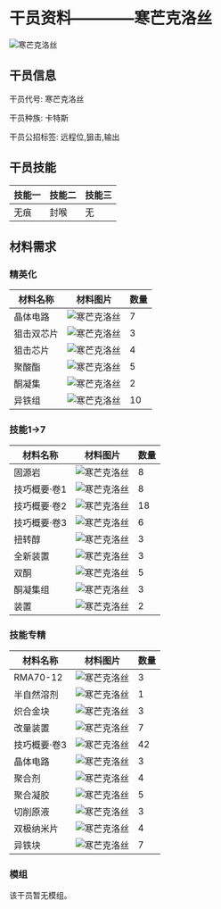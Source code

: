 # 干员资料————寒芒克洛丝

![寒芒克洛丝](./oprImages/寒芒克洛丝.png)

## 干员信息

干员代号: 寒芒克洛丝

干员种族: 卡特斯

干员公招标签: 远程位,狙击,输出

## 干员技能

| 技能一       | 技能二   | 技能三 |
| ------------ | -------- | ------ |
| 无痕 | 封喉 | 无 |

## 材料需求

### 精英化

| 材料名称      | 材料图片 | 数量  |
|---------|---------|-----|
| 晶体电路 | ![寒芒克洛丝](./matIcons/晶体电路.png)  |   7  |
| 狙击双芯片 | ![寒芒克洛丝](./matIcons/狙击双芯片.png)  |   3  |
| 狙击芯片 | ![寒芒克洛丝](./matIcons/狙击芯片.png)  |   4  |
| 聚酸酯 | ![寒芒克洛丝](./matIcons/聚酸酯.png)  |   5  |
| 酮凝集 | ![寒芒克洛丝](./matIcons/酮凝集.png)  |   2  |
| 异铁组 | ![寒芒克洛丝](./matIcons/异铁组.png)  |   10  |

### 技能1→7

| 材料名称      | 材料图片 | 数量  |
|---------|---------|-----|
| 固源岩 | ![寒芒克洛丝](./matIcons/固源岩.png)  |   8  |
| 技巧概要·卷1 | ![寒芒克洛丝](./matIcons/技巧概要·卷1.png)  |   8  |
| 技巧概要·卷2 | ![寒芒克洛丝](./matIcons/技巧概要·卷2.png)  |   18  |
| 技巧概要·卷3 | ![寒芒克洛丝](./matIcons/技巧概要·卷3.png)  |   6  |
| 扭转醇 | ![寒芒克洛丝](./matIcons/扭转醇.png)  |   3  |
| 全新装置 | ![寒芒克洛丝](./matIcons/全新装置.png)  |   3  |
| 双酮 | ![寒芒克洛丝](./matIcons/双酮.png)  |   5  |
| 酮凝集组 | ![寒芒克洛丝](./matIcons/酮凝集组.png)  |   3  |
| 装置 | ![寒芒克洛丝](./matIcons/装置.png)  |   2  |

### 技能专精

| 材料名称      | 材料图片 | 数量  |
|---------|---------|-----|
| RMA70-12 | ![寒芒克洛丝](./matIcons/RMA70-12.png)  |   3  |
| 半自然溶剂 | ![寒芒克洛丝](./matIcons/半自然溶剂.png)  |   1  |
| 炽合金块 | ![寒芒克洛丝](./matIcons/炽合金块.png)  |   3  |
| 改量装置 | ![寒芒克洛丝](./matIcons/改量装置.png)  |   7  |
| 技巧概要·卷3 | ![寒芒克洛丝](./matIcons/技巧概要·卷3.png)  |   42  |
| 晶体电路 | ![寒芒克洛丝](./matIcons/晶体电路.png)  |   3  |
| 聚合剂 | ![寒芒克洛丝](./matIcons/聚合剂.png)  |   4  |
| 聚合凝胶 | ![寒芒克洛丝](./matIcons/聚合凝胶.png)  |   5  |
| 切削原液 | ![寒芒克洛丝](./matIcons/切削原液.png)  |   3  |
| 双极纳米片 | ![寒芒克洛丝](./matIcons/双极纳米片.png)  |   4  |
| 异铁块 | ![寒芒克洛丝](./matIcons/异铁块.png)  |   7  |

### 模组

该干员暂无模组。
